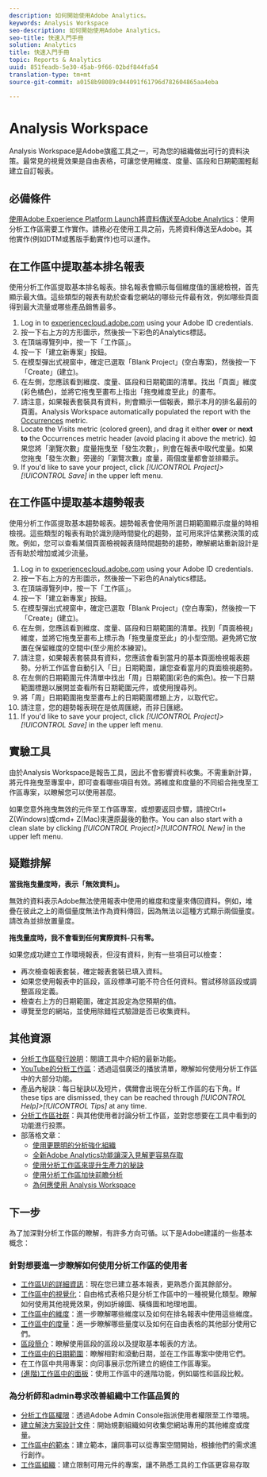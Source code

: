 ```yaml
---
description: 如何開始使用Adobe Analytics。
keywords: Analysis Workspace
seo-description: 如何開始使用Adobe Analytics。
seo-title: 快速入門手冊
solution: Analytics
title: 快速入門手冊
topic: Reports & Analytics
uuid: 851feadb-5e30-45ab-9f66-02bdf844fa54
translation-type: tm+mt
source-git-commit: a0158b98089c044091f61796d782604865aa4eba

---
```



# Analysis Workspace

Analysis Workspace是Adobe旗艦工具之一，可為您的組織做出可行的資料決策。最常見的視覺效果是自由表格，可讓您使用維度、度量、區段和日期範圍輕鬆建立自訂報表。

## 必備條件

[使用Adobe Experience Platform Launch將資料傳送至Adobe Analytics](../../implement/implement-with-launch/validate-publish-prod.md)：使用分析工作區需要工作實作。請務必在使用工具之前，先將資料傳送至Adobe。其他實作(例如DTM或舊版手動實作)也可以運作。

## 在工作區中提取基本排名報表

使用分析工作區提取基本排名報表。排名報表會顯示每個維度值的匯總檢視，首先顯示最大值。這些類型的報表有助於查看您網站的哪些元件最有效，例如哪些頁面得到最大流量或哪些產品銷售最多。

1. Log in to [experiencecloud.adobe.com](https://experiencecloud.adobe.com) using your Adobe ID credentials.
2. 按一下右上方的方形圖示，然後按一下彩色的Analytics標誌。
3. 在頂端導覽列中，按一下「工作區」。
4. 按一下「建立新專案」按鈕。
5. 在模型彈出式視窗中，確定已選取「Blank Project」(空白專案)，然後按一下「Create」(建立)。
6. 在左側，您應該看到維度、度量、區段和日期範圍的清單。找出「頁面」維度(彩色橘色)，並將它拖曳至畫布上指出「拖曳維度至此」的畫布。
7. 請注意，如果報表套裝具有資料，則會顯示一個報表，顯示本月的排名最前的頁面。Analysis Workspace automatically populated the report with the [Occurrences](../../components/c-variables/c-metrics/metrics-occurrences.md) metric.
8. Locate the Visits metric (colored green), and drag it either **over** or **next to** the Occurrences metric header (avoid placing it above the metric). 如果您將「瀏覽次數」度量拖曳至「發生次數」，則會在報表中取代度量。如果您拖曳「發生次數」旁邊的「瀏覽次數」度量，兩個度量都會並排顯示。
9. If you'd like to save your project, click *[!UICONTROL Project]&gt;[!UICONTROL Save]* in the upper left menu.

## 在工作區中提取基本趨勢報表

使用分析工作區提取基本趨勢報表。趨勢報表會使用所選日期範圍顯示度量的時相檢視。這些類型的報表有助於識別隨時間變化的趨勢，並可用來評估業務決策的成敗。例如，您可以查看某個頁面檢視報表隨時間趨勢的趨勢，瞭解網站重新設計是否有助於增加或減少流量。

1. Log in to [experiencecloud.adobe.com](https://experiencecloud.adobe.com) using your Adobe ID credentials.
2. 按一下右上方的方形圖示，然後按一下彩色的Analytics標誌。
3. 在頂端導覽列中，按一下「工作區」。
4. 按一下「建立新專案」按鈕。
5. 在模型彈出式視窗中，確定已選取「Blank Project」(空白專案)，然後按一下「Create」(建立)。
6. 在左側，您應該看到維度、度量、區段和日期範圍的清單。找到「頁面檢視」維度，並將它拖曳至畫布上標示為「拖曳量度至此」的小型空間。避免將它放置在保留維度的空間中(至少用於本練習)。
7. 請注意，如果報表套裝具有資料，您應該會看到當月的基本頁面檢視報表趨勢。分析工作區會自動引入「日」日期範圍，讓您查看當月的頁面檢視趨勢。
8. 在左側的日期範圍元件清單中找出「周」日期範圍(彩色的紫色)。按一下日期範圍標題以展開並查看所有日期範圍元件，或使用搜尋列。
9. 將「周」日期範圍拖曳至畫布上的日期範圍標題上方，以取代它。
10. 請注意，您的趨勢報表現在是依周匯總，而非日匯總。
11. If you'd like to save your project, click *[!UICONTROL Project]&gt;[!UICONTROL Save]* in the upper left menu.

## 實驗工具

由於Analysis Workspace是報告工具，因此不會影響資料收集。不需重新計算，將元件拖曳至專案中，即可查看哪些項目有效。將維度和度量的不同組合拖曳至工作區專案，以瞭解您可以使用甚麼。

如果您意外拖曳無效的元件至工作區專案，或想要返回步驟，請按Ctrl+ Z(Windows)或cmd+ Z(Mac)來還原最後的動作。You can also start with a clean slate by clicking *[!UICONTROL Project]&gt;[!UICONTROL New]* in the upper left menu.

## 疑難排解

**當我拖曳量度時，表示「無效資料」。**

無效的資料表示Adobe無法使用報表中使用的維度和度量來傳回資料。例如，堆疊在彼此之上的兩個量度無法作為資料傳回，因為無法以這種方式顯示兩個量度。請改為並排放置量度。

**拖曳量度時，我不會看到任何實際資料-只有零。**

如果您成功建立工作環境報表，但沒有資料，則有一些項目可以檢查：

* 再次檢查報表套裝，確定報表套裝已填入資料。
* 如果您使用報表中的區段，區段標準可能不符合任何資料。嘗試移除區段或調整區段定義。
* 檢查右上方的日期範圍，確定其設定為您預期的值。
* 導覽至您的網站，並使用除錯程式驗證是否已收集資料。

## 其他資源

* [分析工作區發行說明](../../analyze/analysis-workspace/new-features-in-analysis-workspace.md)：閱讀工具中介紹的最新功能。
* [YouTube的分析工作區](https://www.youtube.com/playlist?list=PL2tCx83mn7GuNnQdYGOtlyCu0V5mEZ8sS)：透過這個廣泛的播放清單，瞭解如何使用分析工作區中的大部分功能。
* 產品內秘訣：每日秘訣以及短片，偶爾會出現在分析工作區的右下角。If these tips are dismissed, they can be reached through *[!UICONTROL Help]&gt;[!UICONTROL Tips]* at any time.
* [分析工作區社群](https://forums.adobe.com/community/experience-cloud/analytics-cloud/analytics/analysis-workspace)：與其他使用者討論分析工作區，並對您想要在工具中看到的功能進行投票。
* 部落格文章：
   * [使用更聰明的分析強化組織](https://blogs.adobe.com/digitalmarketing/analytics/adobe-analytics-fall-2016-release-empowering-organizations-smarter-analysis/)
   * [全新Adobe Analytics功能讓深入見解更容易存取](https://blogs.adobe.com/digitalmarketing/analytics/new-adobe-analytics-capabilities-make-powerful-insights-accessible/)
   * [使用分析工作區來提升生產力的秘訣](https://blogs.adobe.com/digitalmarketing/analytics/5-tips-maximize-productivity-analysis-workspace/)
   * [使用分析工作區加快前瞻分析](https://blogs.adobe.com/digitalmarketing/analytics/faster-insights-with-the-analysis-workspace/)
   * [為何應使用 Analysis Workspace](https://blogs.adobe.com/digitalmarketing/analytics/why-you-should-be-using-analysis-workspace-in-adobe-analytics/)

## 下一步

為了加深對分析工作區的瞭解，有許多方向可循。以下是Adobe建議的一些基本概念：

### 針對想要進一步瞭解如何使用分析工作區的使用者

* [工作區UI的詳細資訊](../../analyze/analysis-workspace/build-workspace-project/t-freeform-project.md)：現在您已建立基本報表，更熟悉介面其餘部分。
* [工作區中的視覺化](visualizations/freeform-analysis-visualizations.md)：自由格式表格只是分析工作區中的一種視覺化類型。瞭解如何使用其他視覺效果，例如折線圖、橫條圖和地理地圖。
* [工作區中的維度](../../analyze/analysis-workspace/components/dimensions/t-breakdown-fa.md)：進一步瞭解哪些維度以及如何在排名報表中使用這些維度。
* [工作區中的度量](../../analyze/analysis-workspace/components/apply-create-metrics.md)：進一步瞭解哪些量度以及如何在自由表格的其他部分使用它們。
* [區段簡介](../../analyze/analysis-workspace/components/t-freeform-project-segment.md)：瞭解使用區段的區段以及提取基本報表的方法。
* [工作區中的日期範圍](../../analyze/analysis-workspace/components/calendar-date-ranges/calendar.md)：瞭解相對和滾動日期，並在工作區專案中使用它們。
* 在工作區中共用專案：向同事展示您所建立的絕佳工作區專案。
* [(進階)工作區中的面板](c-panels/panels.md)：使用工作區中的進階功能，例如屬性和區段比較。

### 為分析師和admin尋求改善組織中工作區品質的

* [分析工作區權限](https://marketing.adobe.com/resources/help/en_US/mcloud/admin_getting_started.html)：透過Adobe Admin Console指派使用者權限至工作環境。
* [建立解決方案設計文件](../../implement/prepare/solution-design.md)：開始規劃組織如何收集您網站專用的其他維度或度量。
* [工作區中的範本](../../analyze/analysis-workspace/build-workspace-project/starter-projects.md)：建立範本，讓同事可以從專案空間開始，根據他們的需求進行創作。
* [工作區組織](curate-share/curate.md)：建立限制可用元件的專案，讓不熟悉工具的工作區更容易存取